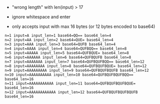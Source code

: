 - "wrong length" with len(input) > 17
- ignore whitespace and enter

- only accepts input with max 16 bytes (or 12 bytes encoded to base64)
```
n=1 input=A input_len=1 base64=QQ== base64_len=4
n=2 input=AA input_len=2 base64=QUE= base64_len=4
n=3 input=AAA input_len=3 base64=QUFB base64_len=4
n=4 input=AAAA input_len=4 base64=QUFBQQ== base64_len=8
n=5 input=AAAAA input_len=5 base64=QUFBQUE= base64_len=8
n=6 input=AAAAAA input_len=6 base64=QUFBQUFB base64_len=8
n=7 input=AAAAAAA input_len=7 base64=QUFBQUFBQQ== base64_len=12
n=8 input=AAAAAAAA input_len=8 base64=QUFBQUFBQUE= base64_len=12
n=9 input=AAAAAAAAA input_len=9 base64=QUFBQUFBQUFB base64_len=12
n=10 input=AAAAAAAAAA input_len=10 base64=QUFBQUFBQUFBQQ== base64_len=16
n=11 input=AAAAAAAAAAA input_len=11 base64=QUFBQUFBQUFBQUE= base64_len=16
n=12 input=AAAAAAAAAAAA input_len=12 base64=QUFBQUFBQUFBQUFB base64_len=16
```